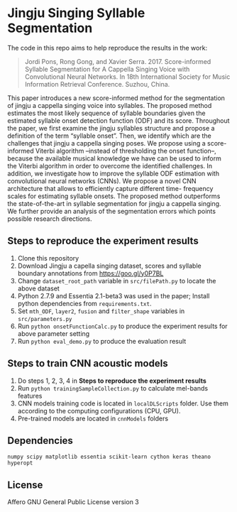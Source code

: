 # Jingju Singing Syllable Segmentation
The code in this repo aims to help reproduce the results in the work:
>Jordi Pons, Rong Gong, and Xavier Serra. 2017. Score-informed Syllable Segmentation for A Cappella Singing Voice with Convolutional Neural Networks. In 18th International Society for Music Information Retrieval Conference. Suzhou, China.

This paper introduces a new score-informed method for the segmentation of jingju a cappella singing voice into syllables. The proposed method estimates the most likely sequence of syllable boundaries given the estimated syllable onset detection function (ODF) and its score. Throughout the paper, we first examine the jingju syllables structure and propose a definition of the term “syllable onset”. Then, we identify which are the challenges that jingju a cappella singing poses. We propose using a score-informed Viterbi algorithm –instead of thresholding the onset function–, because the available musical knowledge we have can be used to inform the Viterbi algorithm in order to overcome the identified challenges. In addition, we investigate how to improve the syllable ODF estimation with convolutional neural networks (CNNs). We propose a novel CNN architecture that allows to efficiently capture different time- frequency scales for estimating syllable onsets. The proposed method outperforms the state-of-the-art in syllable segmentation for jingju a cappella singing. We further provide an analysis of the segmentation errors which points possible research directions.

## Steps to reproduce the experiment results
1. Clone this repository
2. Download Jingju a capella singing dataset, scores and syllable boundary annotations from https://goo.gl/y0P7BL
3. Change `dataset_root_path` variable in `src/filePath.py` to locate the above dataset
4. Python 2.7.9 and Essentia 2.1-beta3 was used in the paper; Install python dependencies from `requirements.txt`.
5. Set `mth_ODF`, `layer2`, `fusion` and `filter_shape` variables in `src/parameters.py`
8. Run `python onsetFunctionCalc.py` to produce the experiment results for above parameter setting
9. Run `python eval_demo.py` to produce the evaluation result

## Steps to train CNN acoustic models
1. Do steps 1, 2, 3, 4 in **Steps to reproduce the experiment results**
2. Run `python trainingSampleCollection.py` to calculate mel-bands features
3. CNN models training code is located in `localDLScripts` folder. Use them according to the computing configurations (CPU, GPU).
4. Pre-trained models are located in `cnnModels` folders

## Dependencies
`numpy scipy matplotlib essentia scikit-learn cython keras theano hyperopt`

## License
Affero GNU General Public License version 3
